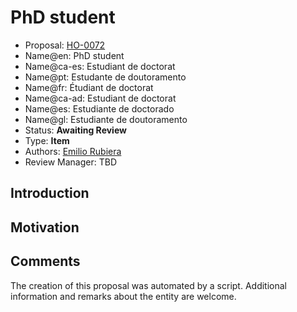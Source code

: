# PhD student

* Proposal: [HO-0072](0072-ph-d-student.md)
* Name@en: PhD student
* Name@ca-es: Estudiant de doctorat
* Name@pt: Estudante de doutoramento
* Name@fr: Étudiant de doctorat
* Name@ca-ad: Estudiant de doctorat
* Name@es: Estudiante de doctorado
* Name@gl: Estudiante de doutoramento
* Status: **Awaiting Review**
* Type: **Item**
* Authors: [Emilio Rubiera](https://github.com/spitxa)
* Review Manager: TBD

## Introduction



## Motivation

## Comments
The creation of this proposal was automated by a script. Additional information and remarks about the entity are welcome.
